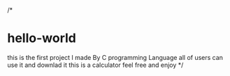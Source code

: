 /*
# hello-world
this is the first project I made By C programming Language
all of users can use it and downlad it this is a calculator
feel free and enjoy
*/
